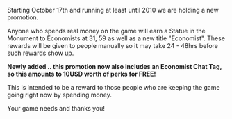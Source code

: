 Starting October 17th and running at least until 2010 we are holding a new promotion.

Anyone who spends real money on the game will earn a Statue in the Monument to Economists at 31, 59 as well as a new title "Economist". These rewards will be given to people manually so it may take 24 - 48hrs before such rewards show up.

**Newly added .. this promotion now also includes an Economist Chat Tag, so this amounts to 10USD worth of perks for FREE!**

This is intended to be a reward to those people who are keeping the game going right now by spending money.

Your game needs and thanks you!